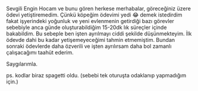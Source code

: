 Sevgili Engin Hocam ve bunu gören herkese merhabalar, göreceğiniz üzere ödevi yetiştiremedim. Çünkü köpeğim ödevimi yedi 😂 demek istedirdim fakat işyerindeki yoğunluk ve yeni evlenmenin getirdiği bazı görevler sebebiyle anca günde oluşturabildiğim 15-20dk lık süreçler içinde bakabildim.
Bu sebeple ben işten ayrılmayı ciddi şekilde düşünmekteyim. İlk ödevde dahi bu kadar yetişemeyeceğimi tahmin etmemiştim.
Bundan sonraki ödevlerde daha özverili ve işten ayrılırsam daha bol zamanlı çalışacağımı taahüt ederim.

Saygılarımla.

ps. kodlar biraz spagetti oldu. (sebebi tek oturuşta odaklanıp yapmadığım için.)